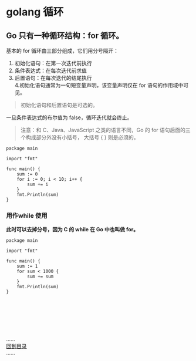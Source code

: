 # golang 循环

## Go 只有一种循环结构：for 循环。

基本的 for 循环由三部分组成，它们用分号隔开：

1. 初始化语句：在第一次迭代前执行
2. 条件表达式：在每次迭代前求值
3. 后置语句：在每次迭代的结尾执行  
   4.初始化语句通常为一句短变量声明，该变量声明仅在 for 语句的作用域中可见。

> 初始化语句和后置语句是可选的。

一旦条件表达式的布尔值为 false，循环迭代就会终止。

> 注意：和 C、Java、JavaScript 之类的语言不同，Go 的 for 语句后面的三个构成部分外没有小括号， 大括号 { } 则是必须的。

```golang
package main

import "fmt"

func main() {
	sum := 0
	for i := 0; i < 10; i++ {
		sum += i
	}
	fmt.Println(sum)
}
```

### 用作while 使用

**此时可以去掉分号，因为 C 的 while 在 Go 中也叫做 for。**
```golang
package main

import "fmt"

func main() {
	sum := 1
	for sum < 1000 {
		sum += sum
	}
	fmt.Println(sum)
}
```


<br />
<br />
<br />
<br />
<br />

......     
[回到目录](../Readme.md)     
......
